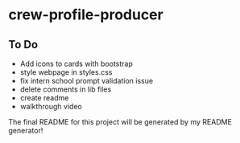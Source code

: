 # crew-profile-producer

## To Do
- Add icons to cards with bootstrap
- style webpage in styles.css
- fix intern school prompt validation issue
- delete comments in lib files
- create readme
- walkthrough video

The final README for this project will be generated by my README generator!